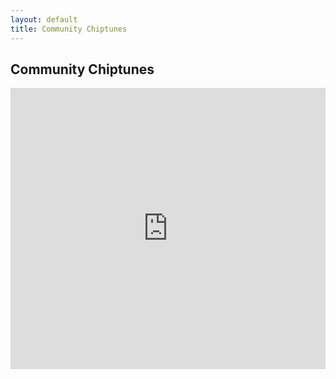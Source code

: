 ```yaml
---
layout: default
title: Community Chiptunes
---
```

## Community Chiptunes

<iframe width="100%" height="450" scrolling="no" frameborder="no" src="https://w.soundcloud.com/player/?url=http%3A%2F%2Fapi.soundcloud.com%2Fplaylists%2F3880840"></iframe>
